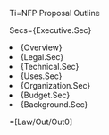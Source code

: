 Ti=NFP Proposal Outline

Secs={Executive.Sec}<li>{Overview}<li>{Legal.Sec}<li>{Technical.Sec}<li>{Uses.Sec}<li>{Organization.Sec}<li>{Budget.Sec}<li>{Background.Sec}

=[Law/Out/Out0]

